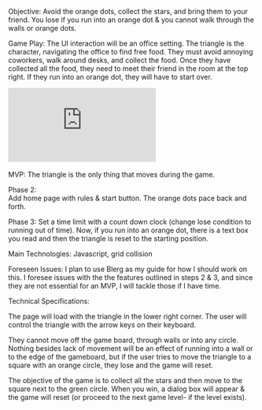 
Objective:
Avoid the orange dots, collect the stars, and bring them to your friend.
You lose if you run into an orange dot & you cannot walk through the walls or orange dots.

Game Play:
The UI interaction will be an office setting. The triangle is the character, navigating the office to find free food. They must avoid annoying coworkers, walk around desks, and collect the food. Once they have collected all the food, they need to meet their friend in the room at the top right. If they run into an orange dot, they will have to start over.

![alt text](https://github.com/J3SS13/OfficeFoodReconGame/blob/master/style_guide_10x10.pdf)



MVP:
The triangle is the only thing that moves during the game.

Phase 2:  
Add home page with rules & start button. The orange dots pace back and forth.

Phase 3:
Set a time limit with a count down clock (change lose condition to running out of time).  Now, if you run into an orange dot, there is a text box you read and then the triangle is reset to the starting position.

Main Technologies:
Javascript, grid collision

Foreseen Issues:
I plan to use Blerg as my guide for how I should work on this.  I foresee issues with the the features outlined in steps 2 & 3, and since they are not essential for an MVP, I will tackle those if I have time.


Technical Specifications:

The page will load with the triangle in the lower right corner.  The user will control the triangle with the arrow keys on their keyboard.

They cannot move off the game board, through walls or into any circle. Nothing besides lack of movement will be an effect of running into a wall or to the edge of the gameboard, but if the user tries to move the triangle to a square with an orange circle, they lose and the game will reset.

The objective of the game is to collect all the stars and then move to the square next to the green circle. When you win, a dialog box will appear & the game will reset (or proceed to the next game level- if the level exists).
